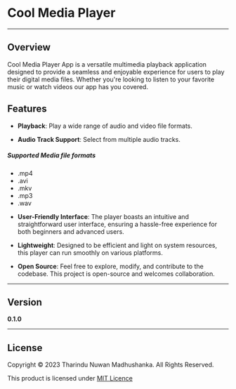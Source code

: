 # Cool Media Player

---
## Overview

Cool Media Player App is a versatile multimedia playback application designed to provide a seamless and enjoyable experience for users to play their digital media files. Whether you're looking to listen to your favorite music or watch videos our app has you covered.

## Features

- **Playback**: Play a wide range of audio and video file formats.

- **Audio Track Support**: Select from multiple audio tracks.

##### Supported Media file formats
* .mp4
* .avi
* .mkv
* .mp3
* .wav

- **User-Friendly Interface**: The player boasts an intuitive and straightforward user interface, ensuring a hassle-free experience for both beginners and advanced users.

- **Lightweight**: Designed to be efficient and light on system resources, this player can run smoothly on various platforms.

- **Open Source**: Feel free to explore, modify, and contribute to the codebase. This project is open-source and welcomes collaboration.


---
## Version

**0.1.0**

---


## License

Copyright &copy; 2023 Tharindu Nuwan Madhushanka. All Rights Reserved.

This product is licensed under [MIT Licence](License.txt "License Document")

